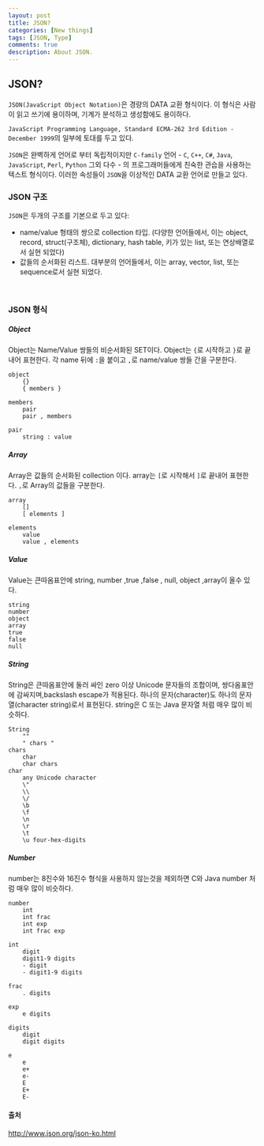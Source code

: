 ```yaml
---
layout: post
title: JSON?
categories: [New things]
tags: [JSON, Type]
comments: true
description: About JSON.
---
```


## JSON? ##

`JSON(JavaScript Object Notation)`은 경량의 DATA 교환 형식이다. 이 형식은 사람이 읽고 쓰기에 용이하며, 기계가 분석하고 생성함에도 용이하다.

`JavaScript Programming Language, Standard ECMA-262 3rd Edition - December 1999`의 일부에 토대를 두고 있다.

`JSON`은 완벽하게 언어로 부터 독립적이지만 `C-family` 언어 - `C`, `C++`, `C#`, `Java`, `JavaScript`, `Perl`, `Python` 그외 다수 - 의 프로그래머들에게 친숙한 관습을 사용하는 텍스트 형식이다. 이러한 속성들이 `JSON`을 이상적인 DATA 교환 언어로 만들고 있다.

### JSON 구조 ###

`JSON`은 두개의 구조를 기본으로 두고 있다:

- name/value 형태의 쌍으로 collection 타입. (다양한 언어들에서, 이는 object, record, struct(구조체), dictionary, hash table, 키가 있는 list, 또는 연상배열로서 실현 되었다)
- 값들의 순서화된 리스트. 대부분의 언어들에서, 이는 array, vector, list, 또는 sequence로서 실현 되었다.

<br>

### JSON 형식 ###

##### Object #####

Object는 Name/Value 쌍들의 비순서화된 SET이다. Object는 `{`로 시작하고 `}`로 끝내어 표현한다. 각 name 뒤에 `:`을 붙이고 `,`로 name/value 쌍들 간을 구분한다.

```
object
    {}
    { members }
    
members
    pair
    pair , members
    
pair
	string : value
```

##### Array #####

Array은 값들의 순서화된 collection 이다. array는 `[`로 시작해서 `]`로 끝내어 표현한다. `,`로 Array의 값들을 구분한다.

```
array
    []
    [ elements ]
    
elements
    value 
    value , elements
```

##### Value #####

Value는 큰따옴표안에 string, number ,true ,false , null, object ,array이 올수 있다.

```
string
number
object
array
true
false
null
```

##### String #####

String은 큰따옴표안에 둘러 싸인 zero 이상 Unicode 문자들의 조합이며, 쌍다옴표안에 감싸지며,backslash escape가 적용된다.
하나의 문자(character)도 하나의 문자열(character string)로서 표현된다. string은 C 또는 Java 문자열 처럼 매우 많이 비슷하다.

```
String
    ""
    " chars "
chars
    char
    char chars
char
    any Unicode character
    \"
    \\
    \/
    \b
    \f
    \n
    \r
    \t
    \u four-hex-digits
```

##### Number #####

number는 8진수와 16진수 형식을 사용하지 않는것을 제외하면 C와 Java number 처럼 매우 많이 비슷하다.

```
number
    int
    int frac
    int exp
    int frac exp

int
    digit
    digit1-9 digits 
    - digit
    - digit1-9 digits

frac
	. digits
    
exp
	e digits
    
digits
    digit
    digit digits
    
e
    e
    e+
    e-
    E
    E+
    E-

```

#### 출처 ####

http://www.json.org/json-ko.html
